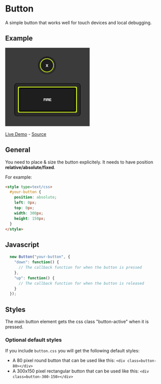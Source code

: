 # Button
A simple button that works well for touch devices and local debugging.

## Example

![alt text](https://github.com/airconsole/airconsole-controls/raw/master/examples/button.png "Button Example")

[Live Demo](https://rawgit.com/AirConsole/airconsole-controls/master/examples/button.html) -
[Source](https://github.com/AirConsole/airconsole-controls/blob/master/examples/button.html)

## General

You need to place & size the button explicitely. It needs to have position **relative/absolute/fixed**.

For example:
```html
<style type=text/css>
  #your-button {
    position: absolute;
    left: 0px;
    top: 0px;
    width: 300px;
    height: 150px;
  }
</style>
```

## Javascript
```javascript
  new Button("your-button", {
    "down": function() {
      // The callback function for when the button is pressed
    },
    "up": function() {
      // The callback function for when the button is released
    }
  });
```

## Styles

The main button element gets the css class "button-active" when it is pressed.

### Optional default styles

If you include ```button.css``` you will get the following default styles:
- A 80 pixel round button that can be used like this:
  ```<div class=button-80></div>```
- A 300x150 pixel rectangular button that can be used like this:
  ```<div class=button-300-150></div>```
